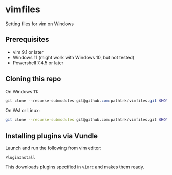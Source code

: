 # vimfiles
Setting files for vim on Windows

## Prerequisites

- vim 9.1 or later
- Windows 11 (might work with Windows 10, but not tested)
- Powershell 7.4.5 or later

## Cloning this repo

On Windows 11:

```powershell
git clone --recurse-submodules git@github.com:pathtrk/vimfiles.git $HOME\vimfiles  
```

On Wsl or Linux:

```bash
git clone --recurse-submodules git@github.com:pathtrk/vimfiles.git $HOME\.vim
```

## Installing plugins via Vundle

Launch and run the following from vim editor: 

```
PluginInstall
```

This downloads plugins specified in `vimrc` and makes them ready.
